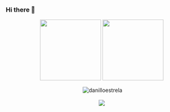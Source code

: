 ### Hi there 👋

<div align="center">
  <img height="160em" align="center" src="https://github-readme-stats.vercel.app/api?username=danilloestrela&show_icons=true&theme=dracula&count_private=true">
  <img height="160em" align="center" src="https://github-readme-stats.vercel.app/api/top-langs/?username=danilloestrela&layout=compact&theme=dracula">
</div>

<br />

<div align="center">&nbsp;<img src="https://github-readme-streak-stats.herokuapp.com?user=danilloestrela&count_private=true&theme=dracula" alt="danilloestrela" /></div>

<br />

<div align="center">
<img src="https://github-readme-stats.vercel.app/api/top-langs/?username=danilloestrela&langs_count=8&count_private=true&layout=compact" />
</div>


